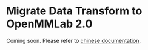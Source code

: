 # Migrate Data Transform to OpenMMLab 2.0

Coming soon. Please refer to [chinese documentation](https://mmengine.readthedocs.io/zh_CN/latest/migration/transform.html).
